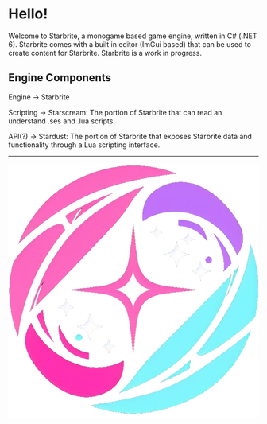 # Hello!
Welcome to Starbrite, a monogame based game engine, written in C# (.NET 6). Starbrite comes with a built in editor (ImGui based) that can be used to create content for Starbrite. Starbrite is a work in progress.

## Engine Components
Engine -> Starbrite

Scripting -> Starscream: The portion of Starbrite that can read an understand .ses and .lua scripts. 

API(?) -> Stardust: The portion of Starbrite that exposes Starbrite data and functionality through a Lua scripting interface.


---
![Starbrite](/Preditor/Content/starbrite-logo.png)
